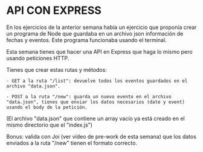 # API CON EXPRESS

En los ejercicios de la anterior semana había un ejercicio que proponía crear un programa de Node que guardaba en un archivo json información de fechas y eventos. Este programa funcionaba usando el terminal.

Esta semana tienes que hacer una API en Express que haga lo mismo pero usando peticiones HTTP.

Tienes que crear estas rutas y métodos:

    - GET a la ruta "/list": devuelve todos los eventos guardados en el archivo "data.json".

    - POST a la ruta "/new": guarda un nuevo evento en el archivo "data.json", tienes que enviar los datos necesarios (date y event) usando el body de la petición.

(El archivo "data.json" que contiene un array vacío ya está creado en el mismo directorio que el "index.js")

Bonus: valida con Joi (ver vídeo de pre-work de esta semana) que los datos enviados a la ruta "/new" tienen el formato correcto.
